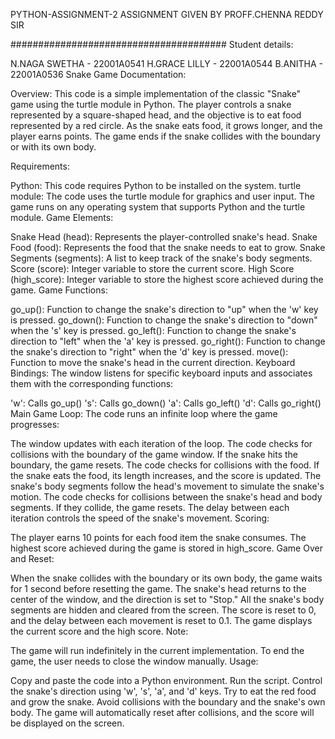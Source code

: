 PYTHON-ASSIGNMENT-2 ASSIGNMENT GIVEN BY PROFF.CHENNA REDDY SIR

####################################### Student details:

N.NAGA SWETHA - 22001A0541 H.GRACE LILLY - 22001A0544 B.ANITHA - 22001A0536 Snake Game Documentation:

Overview: This code is a simple implementation of the classic "Snake" game using the turtle module in Python. The player controls a snake represented by a square-shaped head, and the objective is to eat food represented by a red circle. As the snake eats food, it grows longer, and the player earns points. The game ends if the snake collides with the boundary or with its own body.

Requirements:

Python: This code requires Python to be installed on the system. turtle module: The code uses the turtle module for graphics and user input. The game runs on any operating system that supports Python and the turtle module. Game Elements:

Snake Head (head): Represents the player-controlled snake's head. Snake Food (food): Represents the food that the snake needs to eat to grow. Snake Segments (segments): A list to keep track of the snake's body segments. Score (score): Integer variable to store the current score. High Score (high_score): Integer variable to store the highest score achieved during the game. Game Functions:

go_up(): Function to change the snake's direction to "up" when the 'w' key is pressed. go_down(): Function to change the snake's direction to "down" when the 's' key is pressed. go_left(): Function to change the snake's direction to "left" when the 'a' key is pressed. go_right(): Function to change the snake's direction to "right" when the 'd' key is pressed. move(): Function to move the snake's head in the current direction. Keyboard Bindings: The window listens for specific keyboard inputs and associates them with the corresponding functions:

'w': Calls go_up() 's': Calls go_down() 'a': Calls go_left() 'd': Calls go_right() Main Game Loop: The code runs an infinite loop where the game progresses:

The window updates with each iteration of the loop. The code checks for collisions with the boundary of the game window. If the snake hits the boundary, the game resets. The code checks for collisions with the food. If the snake eats the food, its length increases, and the score is updated. The snake's body segments follow the head's movement to simulate the snake's motion. The code checks for collisions between the snake's head and body segments. If they collide, the game resets. The delay between each iteration controls the speed of the snake's movement. Scoring:

The player earns 10 points for each food item the snake consumes. The highest score achieved during the game is stored in high_score. Game Over and Reset:

When the snake collides with the boundary or its own body, the game waits for 1 second before resetting the game. The snake's head returns to the center of the window, and the direction is set to "Stop." All the snake's body segments are hidden and cleared from the screen. The score is reset to 0, and the delay between each movement is reset to 0.1. The game displays the current score and the high score. Note:

The game will run indefinitely in the current implementation. To end the game, the user needs to close the window manually. Usage:

Copy and paste the code into a Python environment. Run the script. Control the snake's direction using 'w', 's', 'a', and 'd' keys. Try to eat the red food and grow the snake. Avoid collisions with the boundary and the snake's own body. The game will automatically reset after collisions, and the score will be displayed on the screen.
